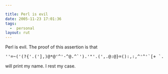 ```yaml
---

title: Perl is evil
date: 2005-11-23 17:01:36
tags:
  -  personal
layout: rut
---
```


<p>Perl is evil.  The proof of this assertion is that <pre>''=~('(?{'.('],)@*@'^'-^@.^`').'"'.(',.@:@}=():,:,^'^'`[+_`.^@@_^_^|').',$/})')</pre> will print my name.  I rest my case.</p>

